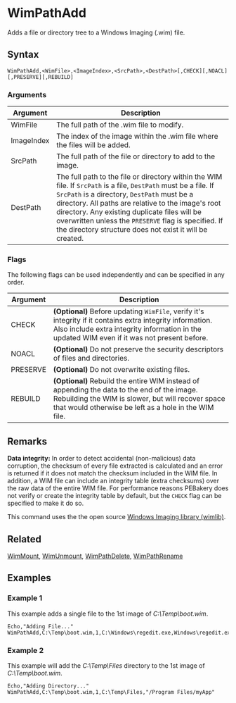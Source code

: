 # WimPathAdd

Adds a file or directory tree to a Windows Imaging (.wim) file.

## Syntax

```pebakery
WimPathAdd,<WimFile>,<ImageIndex>,<SrcPath>,<DestPath>[,CHECK][,NOACL][,PRESERVE][,REBUILD]
```

### Arguments

| Argument | Description |
| --- | --- |
| WimFile | The full path of the .wim file to modify. |
| ImageIndex | The index of the image within the .wim file where the files will be added. |
| SrcPath |  The full path of the file or directory to add to the image. |
| DestPath | The full path to the file or directory within the WIM file. If `SrcPath` is a file, `DestPath` must be a file. If `SrcPath` is a directory, `DestPath` must be a directory. All paths are relative to the image's root directory. Any existing duplicate files will be overwritten unless the `PRESERVE` flag is specified. If the directory structure does not exist it will be created. |

### Flags

The following flags can be used independently and can be specified in any order.

| Argument | Description |
| --- | --- |
| CHECK | **(Optional)** Before updating `WimFile`, verify it's integrity if it contains extra integrity information. Also include extra integrity information in the updated WIM even if it was not present before. |
| NOACL | **(Optional)** Do not preserve the security descriptors of files and directories. |
| PRESERVE | **(Optional)** Do not overwrite existing files. |
| REBUILD | **(Optional)** Rebuild the entire WIM instead of appending the data to the end of the image. Rebuilding the WIM is slower, but will recover space that would otherwise be left as a hole in the WIM file. |

## Remarks

**Data integrity:** In order to detect accidental (non-malicious) data corruption, the checksum of every file extracted is calculated and an error is returned if it does not match the checksum included in the WIM file. In addition, a WIM file can include an integrity table (extra checksums) over the raw data of the entire WIM file. For performance reasons PEBakery does not verify or create the integrity table by default, but the `CHECK` flag can be specified to make it do so.

This command uses the the open source [Windows Imaging library (wimlib)](https://wimlib.net/).

## Related

[WimMount](./WimMount.md), [WimUnmount](./WimUnmount.md), [WimPathDelete](./WimPathDelete.md), [WimPathRename](./WimPathRename.md)

## Examples

### Example 1

This example adds a single file to the 1st image of *C:\Temp\boot.wim*.

```pebakery
Echo,"Adding File..."
WimPathAdd,C:\Temp\boot.wim,1,C:\Windows\regedit.exe,Windows\regedit.exe
```

### Example 2

This example will add the *C:\Temp\Files* directory to the 1st image of *C:\Temp\boot.wim*.

```pebakery
Echo,"Adding Directory..."
WimPathAdd,C:\Temp\boot.wim,1,C:\Temp\Files,"/Program Files/myApp"
```
